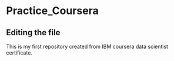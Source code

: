 # Practice_Coursera

## Editing the file

This is my first repository created from IBM coursera data scientist certificate.
